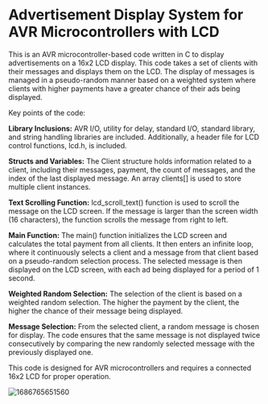 
# Advertisement Display System for AVR Microcontrollers with LCD

This is an AVR microcontroller-based code written in C to display advertisements on a 16x2 LCD display. This code takes a set of clients with their messages and displays them on the LCD. The display of messages is managed in a pseudo-random manner based on a weighted system where clients with higher payments have a greater chance of their ads being displayed.

Key points of the code:

**Library Inclusions:** AVR I/O, utility for delay, standard I/O, standard library, and string handling libraries are included. Additionally, a header file for LCD control functions, lcd.h, is included.

**Structs and Variables:** The Client structure holds information related to a client, including their messages, payment, the count of messages, and the index of the last displayed message. An array clients[] is used to store multiple client instances.

**Text Scrolling Function:** lcd_scroll_text() function is used to scroll the message on the LCD screen. If the message is larger than the screen width (16 characters), the function scrolls the message from right to left.

**Main Function:** The main() function initializes the LCD screen and calculates the total payment from all clients. It then enters an infinite loop, where it continuously selects a client and a message from that client based on a pseudo-random selection process. The selected message is then displayed on the LCD screen, with each ad being displayed for a period of 1 second.

**Weighted Random Selection:** The selection of the client is based on a weighted random selection. The higher the payment by the client, the higher the chance of their message being displayed.

**Message Selection:** From the selected client, a random message is chosen for display. The code ensures that the same message is not displayed twice consecutively by comparing the new randomly selected message with the previously displayed one.

This code is designed for AVR microcontrollers and requires a connected 16x2 LCD for proper operation.


![1686765651560](https://github.com/Patri42/LCDReklam/assets/123195888/623be260-280c-4d30-9830-444ba234729e)

